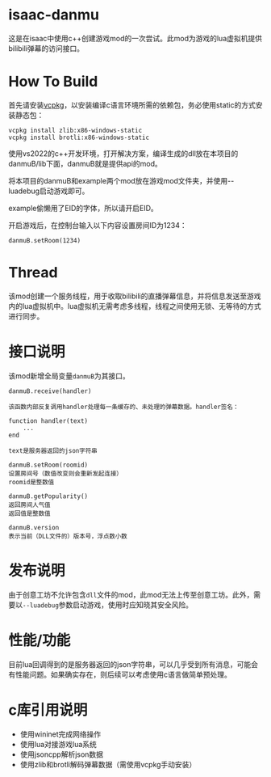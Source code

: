 # isaac-danmu

这是在isaac中使用c++创建游戏mod的一次尝试。此mod为游戏的lua虚拟机提供bilibili弹幕的访问接口。

# How To Build

首先请安装[vcpkg](https://vcpkg.io/en/getting-started.html)，以安装编译c语言环境所需的依赖包，务必使用static的方式安装静态包：

```
vcpkg install zlib:x86-windows-static
vcpkg install brotli:x86-windows-static
```

使用vs2022的c++开发环境，打开解决方案，编译生成的dll放在本项目的danmuB/lib下面，danmuB就是提供api的mod。

将本项目的danmuB和example两个mod放在游戏mod文件夹，并使用--luadebug启动游戏即可。

example偷懒用了EID的字体，所以请开启EID。

开启游戏后，在控制台输入以下内容设置房间ID为1234：

```
danmuB.setRoom(1234)
```

# Thread

该mod创建一个服务线程，用于收取bilibili的直播弹幕信息，并将信息发送至游戏内的lua虚拟机中。lua虚拟机无需考虑多线程，线程之间使用无锁、无等待的方式进行同步。

# 接口说明

该mod新增全局变量`danmuB`为其接口。

```
danmuB.receive(handler)

该函数内部反复调用handler处理每一条缓存的、未处理的弹幕数据。handler签名：

function handler(text)
	...
end

text是服务器返回的json字符串
```

```
danmuB.setRoom(roomid)
设置房间号（数值改变则会重新发起连接）
roomid是整数值
```

```
danmuB.getPopularity()
返回房间人气值
返回值是整数值
```

```
danmuB.version
表示当前（DLL文件的）版本号，浮点数小数
```

# 发布说明

由于创意工坊不允许包含`dll`文件的mod，此mod无法上传至创意工坊。此外，需要以`--luadebug`参数启动游戏，使用时应知晓其安全风险。

# 性能/功能

目前lua回调得到的是服务器返回的json字符串，可以几乎受到所有消息，可能会有性能问题。如果确实存在，则后续可以考虑使用c语言做简单预处理。

# c库引用说明

- 使用wininet完成网络操作
- 使用lua对接游戏lua系统
- 使用jsoncpp解析json数据
- 使用zlib和brotli解码弹幕数据（需使用vcpkg手动安装）
